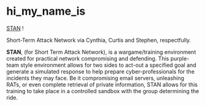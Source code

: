 # hi_my_name_is

[STAN](https://github.com/Cin-Lou/hi_my_name_is/wiki/Hi,-my-name-is:-STAN-(your-Short-Term-Attack-Network)) !


Short-Term Attack Network
via Cynthia, Curtis and Stephen, respectfully.


**STAN**, (for Short Term Attack Network), is a wargame/training environment created for practical network compromising and defending. This purple-team style environment allows for two sides to act-out a specified goal and generate a simulated response to help prepare cyber-professionals for the incidents they may face. Be it compromising email servers, unleashing RATs, or even complete retrieval of private information, STAN allows for this training to take place in a controlled sandbox with the group determining the ride. 
